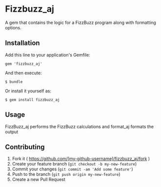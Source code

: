 # Fizzbuzz_aj

A gem that contains the logic for a FizzBuzz program along with formatting options.

## Installation

Add this line to your application's Gemfile:

    gem 'fizzbuzz_aj'

And then execute:

    $ bundle

Or install it yourself as:

    $ gem install fizzbuzz_aj

## Usage

FizzBuzz_aj performs the FizzBuzz calculations and format_aj formats the output

## Contributing

1. Fork it ( https://github.com/[my-github-username]/fizzbuzz_aj/fork )
2. Create your feature branch (`git checkout -b my-new-feature`)
3. Commit your changes (`git commit -am 'Add some feature'`)
4. Push to the branch (`git push origin my-new-feature`)
5. Create a new Pull Request
